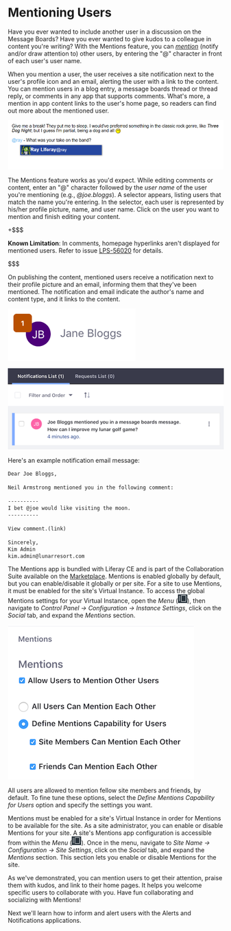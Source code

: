 # Mentioning Users [](id=mentioning-users)

Have you ever wanted to include another user in a discussion on the Message
Boards? Have you ever wanted to give kudos to a colleague in content you're
writing? With the Mentions feature, you can [*mention*](/participate/liferaypedia/-/wiki/Main/Mentions)
(notify and/or draw attention to) other users, by entering the "@" character in
front of each user's user name. 

When you mention a user, the user receives a site notification next to the
user's profile icon and an email, alerting the user with a link to the content.
You can mention users in a blog entry, a message boards thread or thread reply,
or comments in any app that supports comments. What's more, a mention in app
content links to the user's home page, so readers can find out more about the
mentioned user. 

![Figure 1: As you enter a user name after an "@" character, Mentions displays links to users that match the text you enter. Select the user you want to mention and publish your content.](../../../images/mentions-at-mention-menu.png)
                                                                     
The Mentions feature works as you'd expect. While editing comments or content,
enter an "@" character followed by the *user name* of the user you're mentioning
(e.g., *@joe.bloggs*). A selector appears, listing users that match the name
you're entering. In the selector, each user is represented by his/her profile
picture, name, and user name. Click on the user you want to mention and finish
editing your content.

+$$$

**Known Limitation**: In comments, homepage hyperlinks aren't displayed for
mentioned users. Refer to issue
[LPS-56020](https://issues.liferay.com/browse/LPS-56020) for details. 

$$$

On publishing the content, mentioned users receive a
notification next to their profile picture and an email, informing them that
they've been mentioned. The notification and email indicate the author's name
and content type, and it links to the content. 

![Figure 2: Liferay's Notifications feature alerts users with the number of notifications (including mentions) waiting for them to read.](../../../images/mentions-count-near-profile-image.png)

![Figure 3: When you click on the notifications number next to your profile picture, your Notifications List appears.](../../../images/mentions-notification-list.png)

Here's an example notification email message:

	Dear Joe Bloggs,

	Neil Armstrong mentioned you in the following comment:

	----------
	I bet @joe would like visiting the moon.
	----------

	View comment.(link)

	Sincerely,
	Kim Admin
	kim.admin@lunarresort.com 

The Mentions app is bundled with Liferay CE and is part of the Collaboration
Suite available on the [Marketplace](https://www.liferay.com/marketplace).
Mentions is enabled globally by default, but you can enable/disable it globally
or per site. For a site to use Mentions, it must be enabled for the site's
Virtual Instance. To access the global Mentions settings for your
Virtual Instance, open the *Menu* (![Menu](../../../images/icon-menu.png)), then
navigate to *Control Panel &rarr; Configuration &rarr; Instance Settings*, click
on the *Social* tab, and expand the *Mentions* section. 

![Figure 4: From Instance Settings in the Control Panel, you can enable or disable the Mentions feature for all of the Virtual Instance's sites.](../../../images/mentions-global-instance-setting.png)

All users are allowed to mention fellow site members and friends, by default. To
fine tune these options, select the *Define Mentions Capability for Users*
option and specify the settings you want. 

Mentions must be enabled for a site's Virtual Instance in order for Mentions to
be available for the site. As a site administrator, you can enable or disable
Mentions for your site. A site's Mentions app configuration is accessible from
within the *Menu* (![Menu](../../../images/icon-menu.png)). Once in the menu,
navigate to *Site Name &rarr; Configuration &rarr; Site Settings*, click on the
*Social* tab, and expand the *Mentions* section. This section lets you enable or
disable Mentions for the site. 

As we've demonstrated, you can mention users to get their attention, praise them
with kudos, and link to their home pages. It helps you welcome specific users to
collaborate with you. Have fun collaborating and socializing with Mentions! 

Next we'll learn how to inform and alert users with the Alerts and Notifications
applications. 
